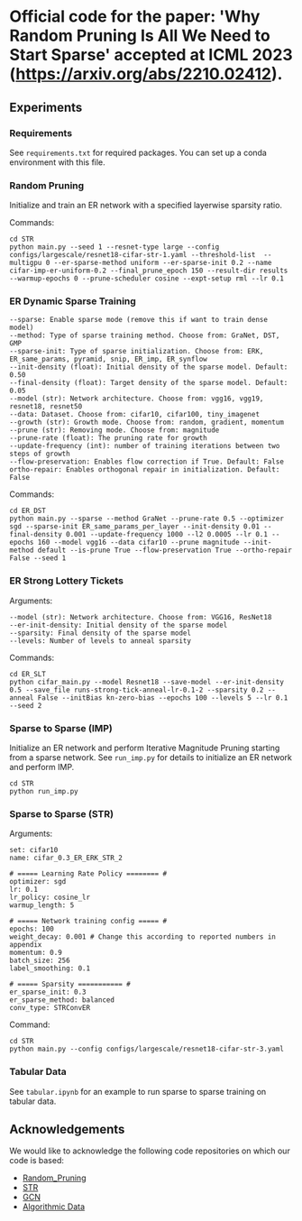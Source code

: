 # Official code for the paper: 'Why Random Pruning Is All We Need to Start Sparse' accepted at ICML 2023 (https://arxiv.org/abs/2210.02412).



## Experiments

### Requirements
See `requirements.txt` for required packages. You can set up a conda environment with this file.

### Random Pruning
Initialize and train an ER network with a specified layerwise sparsity ratio.

Commands:
```
cd STR
python main.py --seed 1 --resnet-type large --config configs/largescale/resnet18-cifar-str-1.yaml --threshold-list  --multigpu 0 --er-sparse-method uniform --er-sparse-init 0.2 --name cifar-imp-er-uniform-0.2 --final_prune_epoch 150 --result-dir results --warmup-epochs 0 --prune-scheduler cosine --expt-setup rml --lr 0.1
```
### ER Dynamic Sparse Training
```
--sparse: Enable sparse mode (remove this if want to train dense model)
--method: Type of sparse training method. Choose from: GraNet, DST, GMP
--sparse-init: Type of sparse initialization. Choose from: ERK, ER_same_params, pyramid, snip, ER_imp, ER_synflow
--init-density (float): Initial density of the sparse model. Default: 0.50
--final-density (float): Target density of the sparse model. Default: 0.05
--model (str): Network architecture. Choose from: vgg16, vgg19, resnet18, resnet50
--data: Dataset. Choose from: cifar10, cifar100, tiny_imagenet
--growth (str): Growth mode. Choose from: random, gradient, momentum
--prune (str): Removing mode. Choose from: magnitude
--prune-rate (float): The pruning rate for growth
--update-frequency (int): number of training iterations between two steps of growth
--flow-preservation: Enables flow correction if True. Default: False
ortho-repair: Enables orthogonal repair in initialization. Default: False 
```
Commands:
```
cd ER_DST
python main.py --sparse --method GraNet --prune-rate 0.5 --optimizer sgd --sparse-init ER_same_params_per_layer --init-density 0.01 --final-density 0.001 --update-frequency 1000 --l2 0.0005 --lr 0.1 --epochs 160 --model vgg16 --data cifar10 --prune magnitude --init-method default --is-prune True --flow-preservation True --ortho-repair False --seed 1
```

### ER Strong Lottery Tickets
Arguments:
```
--model (str): Network architecture. Choose from: VGG16, ResNet18
--er-init-density: Initial density of the sparse model
--sparsity: Final density of the sparse model
--levels: Number of levels to anneal sparsity
```

Commands:
```
cd ER_SLT
python cifar_main.py --model Resnet18 --save-model --er-init-density 0.5 --save_file runs-strong-tick-anneal-lr-0.1-2 --sparsity 0.2 --anneal False --initBias kn-zero-bias --epochs 100 --levels 5 --lr 0.1 --seed 2
```

### Sparse to Sparse (IMP)
Initialize an ER network and perform Iterative Magnitude Pruning starting from a sparse network.
See `run_imp.py` for details to initialize an ER network and perform IMP.

```
cd STR
python run_imp.py
```

### Sparse to Sparse (STR)
Arguments:
```
set: cifar10
name: cifar_0.3_ER_ERK_STR_2

# ===== Learning Rate Policy ======== #
optimizer: sgd
lr: 0.1
lr_policy: cosine_lr
warmup_length: 5

# ===== Network training config ===== #
epochs: 100
weight_decay: 0.001 # Change this according to reported numbers in appendix
momentum: 0.9
batch_size: 256
label_smoothing: 0.1

# ===== Sparsity =========== #
er_sparse_init: 0.3
er_sparse_method: balanced
conv_type: STRConvER
```
Command:


```
cd STR
python main.py --config configs/largescale/resnet18-cifar-str-3.yaml
```

### Tabular Data

See `tabular.ipynb` for an example to run sparse to sparse training on tabular data.

## Acknowledgements
We would like to acknowledge the following code repositories on which our code is based:
- [Random_Pruning](https://github.com/VITA-Group/Random_Pruning)
- [STR](https://github.com/RAIVNLab/STR)
- [GCN](https://github.com/meliketoy/graph-cnn.pytorch)
- [Algorithmic Data](https://github.com/ejmichaud/grokking-squared/blob/main/notebooks/erics-implementation.ipynb)
